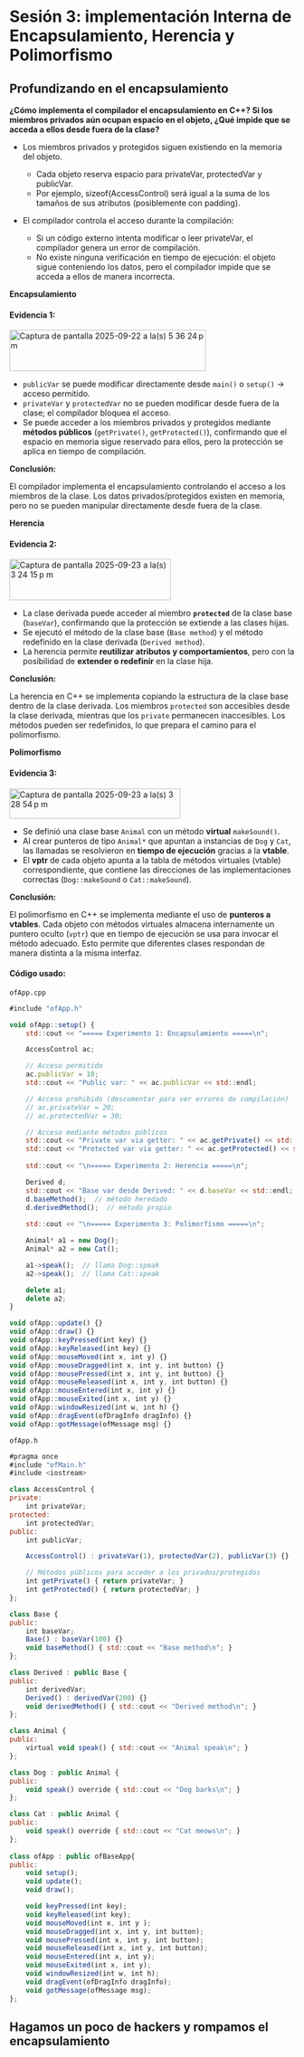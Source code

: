 # Sesión 3: implementación Interna de Encapsulamiento, Herencia y Polimorfismo
## Profundizando en el encapsulamiento

**¿Cómo implementa el compilador el encapsulamiento en C++? Si los miembros privados aún ocupan espacio en el objeto, ¿Qué impide que se acceda a ellos desde fuera de la clase?**

- Los miembros privados y protegidos siguen existiendo en la memoria del objeto.
	- Cada objeto reserva espacio para privateVar, protectedVar y publicVar.
	- Por ejemplo, sizeof(AccessControl) será igual a la suma de los tamaños de sus atributos (posiblemente con padding).

- El compilador controla el acceso durante la compilación:
	- Si un código externo intenta modificar o leer privateVar, el compilador genera un error de compilación.
	- No existe ninguna verificación en tiempo de ejecución: el objeto sigue conteniendo los datos, pero el compilador impide que se acceda a ellos de manera incorrecta.

**Encapsulamiento**

#### Evidencia 1:

<img width="347" height="73" alt="Captura de pantalla 2025-09-22 a la(s) 5 36 24 p m" src="https://github.com/user-attachments/assets/d08ff285-b463-4eb5-acad-23f4b85b4018" />

- `publicVar` se puede modificar directamente desde `main()` o `setup()` → acceso permitido.  
- `privateVar` y `protectedVar` no se pueden modificar desde fuera de la clase; el compilador bloquea el acceso.  
- Se puede acceder a los miembros privados y protegidos mediante **métodos públicos** (`getPrivate()`, `getProtected()`), confirmando que el espacio en memoria sigue reservado para ellos, pero la protección se aplica en tiempo de compilación.  

**Conclusión:**  

El compilador implementa el encapsulamiento controlando el acceso a los miembros de la clase. Los datos privados/protegidos existen en memoria, pero no se pueden manipular directamente desde fuera de la clase.

**Herencia**

#### Evidencia 2:

<img width="285" height="73" alt="Captura de pantalla 2025-09-23 a la(s) 3 24 15 p m" src="https://github.com/user-attachments/assets/ad5af89c-ad39-436b-b669-171a87d160a1" />

- La clase derivada puede acceder al miembro **`protected`** de la clase base (`baseVar`), confirmando que la protección se extiende a las clases hijas.  
- Se ejecutó el método de la clase base (`Base method`) y el método redefinido en la clase derivada (`Derived method`).  
- La herencia permite **reutilizar atributos y comportamientos**, pero con la posibilidad de **extender o redefinir** en la clase hija.  

**Conclusión:**  

La herencia en C++ se implementa copiando la estructura de la clase base dentro de la clase derivada. Los miembros `protected` son accesibles desde la clase derivada, mientras que los `private` permanecen inaccesibles. Los métodos pueden ser redefinidos, lo que prepara el camino para el polimorfismo.

**Polimorfismo**

#### Evidencia 3:

<img width="302" height="53" alt="Captura de pantalla 2025-09-23 a la(s) 3 28 54 p m" src="https://github.com/user-attachments/assets/73ba6ef5-dde3-449b-9d2b-a9ce401343d6" />

- Se definió una clase base `Animal` con un método **virtual** `makeSound()`.  
- Al crear punteros de tipo `Animal*` que apuntan a instancias de `Dog` y `Cat`, las llamadas se resolvieron en **tiempo de ejecución** gracias a la **vtable**.  
- El **vptr** de cada objeto apunta a la tabla de métodos virtuales (vtable) correspondiente, que contiene las direcciones de las implementaciones correctas (`Dog::makeSound` o `Cat::makeSound`).  

**Conclusión:**  

El polimorfismo en C++ se implementa mediante el uso de **punteros a vtables**. Cada objeto con métodos virtuales almacena internamente un puntero oculto (`vptr`) que en tiempo de ejecución se usa para invocar el método adecuado. Esto permite que diferentes clases respondan de manera distinta a la misma interfaz.

#### Código usado:

`ofApp.cpp`
```javascript
#include "ofApp.h"

void ofApp::setup() {
    std::cout << "===== Experimento 1: Encapsulamiento =====\n";

    AccessControl ac;

    // Acceso permitido
    ac.publicVar = 10;
    std::cout << "Public var: " << ac.publicVar << std::endl;

    // Acceso prohibido (descomentar para ver errores de compilación)
    // ac.privateVar = 20;
    // ac.protectedVar = 30;

    // Acceso mediante métodos públicos
    std::cout << "Private var via getter: " << ac.getPrivate() << std::endl;
    std::cout << "Protected var via getter: " << ac.getProtected() << std::endl;
    
    std::cout << "\n===== Experimento 2: Herencia =====\n";

    Derived d;
    std::cout << "Base var desde Derived: " << d.baseVar << std::endl;
    d.baseMethod();  // método heredado
    d.derivedMethod();  // método propio
    
    std::cout << "\n===== Experimento 3: Polimorfismo =====\n";

    Animal* a1 = new Dog();
    Animal* a2 = new Cat();

    a1->speak();  // llama Dog::speak
    a2->speak();  // llama Cat::speak

    delete a1;
    delete a2;
}

void ofApp::update() {}
void ofApp::draw() {}
void ofApp::keyPressed(int key) {}
void ofApp::keyReleased(int key) {}
void ofApp::mouseMoved(int x, int y) {}
void ofApp::mouseDragged(int x, int y, int button) {}
void ofApp::mousePressed(int x, int y, int button) {}
void ofApp::mouseReleased(int x, int y, int button) {}
void ofApp::mouseEntered(int x, int y) {}
void ofApp::mouseExited(int x, int y) {}
void ofApp::windowResized(int w, int h) {}
void ofApp::dragEvent(ofDragInfo dragInfo) {}
void ofApp::gotMessage(ofMessage msg) {}
```

`ofApp.h`
```javascript
#pragma once
#include "ofMain.h"
#include <iostream>

class AccessControl {
private:
    int privateVar;
protected:
    int protectedVar;
public:
    int publicVar;

    AccessControl() : privateVar(1), protectedVar(2), publicVar(3) {}

    // Métodos públicos para acceder a los privados/protegidos
    int getPrivate() { return privateVar; }
    int getProtected() { return protectedVar; }
};

class Base {
public:
    int baseVar;
    Base() : baseVar(100) {}
    void baseMethod() { std::cout << "Base method\n"; }
};

class Derived : public Base {
public:
    int derivedVar;
    Derived() : derivedVar(200) {}
    void derivedMethod() { std::cout << "Derived method\n"; }
};

class Animal {
public:
    virtual void speak() { std::cout << "Animal speak\n"; }
};

class Dog : public Animal {
public:
    void speak() override { std::cout << "Dog barks\n"; }
};

class Cat : public Animal {
public:
    void speak() override { std::cout << "Cat meows\n"; }
};
 
class ofApp : public ofBaseApp{
public:
    void setup();
    void update();
    void draw();

    void keyPressed(int key);
    void keyReleased(int key);
    void mouseMoved(int x, int y );
    void mouseDragged(int x, int y, int button);
    void mousePressed(int x, int y, int button);
    void mouseReleased(int x, int y, int button);
    void mouseEntered(int x, int y);
    void mouseExited(int x, int y);
    void windowResized(int w, int h);
    void dragEvent(ofDragInfo dragInfo);
    void gotMessage(ofMessage msg);
};
```

## Hagamos un poco de hackers y rompamos el encapsulamiento



